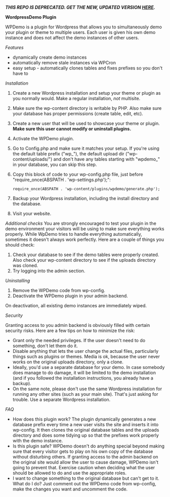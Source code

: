 *__THIS REPO IS DEPRECATED. GET THE NEW, UPDATED VERSION [HERE](https://github.com/sbacic/wpdemo2).__*

**WordpressDemo Plugin**

WPDemo is a plugin for Wordpress that allows you to simultaneously demo your plugin or theme to multiple users. Each user is given his own demo instance and does not affect 
the demo instances of other users.

*Features*
+   dynamically create demo instances
+   automatically remove stale instances via WPCron
+   easy setup - automatically clones tables and fixes prefixes so you don't have to

*Installation*

1.  Create a new Wordpress installation and setup your theme or plugin as you normally would. Make a regular installation, _not_ multisite.
2.  Make sure the wp-content directory is writable by PHP. Also make sure your database has proper permissions (create table, edit, etc).
3.  Create a new user that will be used to showcase your theme or plugin. __Make sure this user cannot modify or uninstall plugins.__
4.  Activate the WPDemo plugin. 
5.  Go to Config.php and make sure it matches your setup. If you're using the default table prefix ("wp_"), the default upload dir ("wp-content/uploads/") and don't have any tables starting with "wpdemo_" in your database, you can skip this step. 
6.  Copy this block of code to your wp-config.php file, just before "require_once(ABSPATH . 'wp-settings.php');":

    `require_once(ABSPATH . 'wp-content/plugins/wpdemo/generate.php');`
7. Backup your Wordpress installation, including the install directory and the database.
8. Visit your website. 

*Additional checks*
You are strongly encouraged to test your plugin in the demo environment your visitors will be using to make sure everything works properly. While WpDemo tries to handle everything automatically, 
sometimes it doesn't always work perfectly. Here are a couple of things you should check:

1. Check your database to see if the demo tables were properly created. Also check your wp-content directory to see if the uploads directory was cloned.
2. Try logging into the admin section.

*Uninstalling*

1. Remove the WPDemo code from wp-config.
2. Deactivate the WPDemo plugin in your admin backend.

On deactivation, all existing demo instances are immediately wiped.

*Security*

Granting access to you admin backend is obviously filled with certain security risks. Here are a few tips on how to minimize the risk:

* Grant only the needed privileges. If the user doesn't need to do something, don't let them do it.
* Disable anything that lets the user change the actual files, particularly things such as plugins or themes. Media is ok, because the user never works on the original uploads directory, only a clone.
* Ideally, you'd use a separate database for your demo. In case somebody does manage to do damage, it will be limited to the demo installation (and if you followed the installation instructions, you already have a backup).
* On the same note, please don't use the same Wordpress installation for running any other sites (such as your main site). That's just asking for trouble. Use a separate Wordpress installation.

*FAQ*

* How does this plugin work?
The plugin dynamically generates a new database prefix every time a new user visits the site and inserts it into wp-config. It then clones the original database tables and the uploads directory and does some tidying up so that the prefixes work properly with the demo instance.
* Is this plugin safe?
WPDemo doesn't do anything special beyond making sure that every visitor gets to play on his own copy of the database without disturbing others. If granting access to the admin backend on the original site would allow the user to cause damage, WPDemo isn't going to prevent that. Exercise caution when deciding what the user should be allowed to do and use the appropriate roles. 
* I want to change something to the original database but can't get to it. What do I do?
Just comment out the WPDemo code from wp-config, make the changes you want and uncomment the code.
